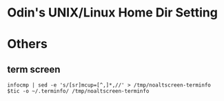 Odin's UNIX/Linux Home Dir Setting
====


# Others

## term screen

    infocmp | sed -e 's/[sr]mcup=[^,]*,//' > /tmp/noaltscreen-terminfo
    $tic -o ~/.terminfo/ /tmp/noaltscreen-terminfo
